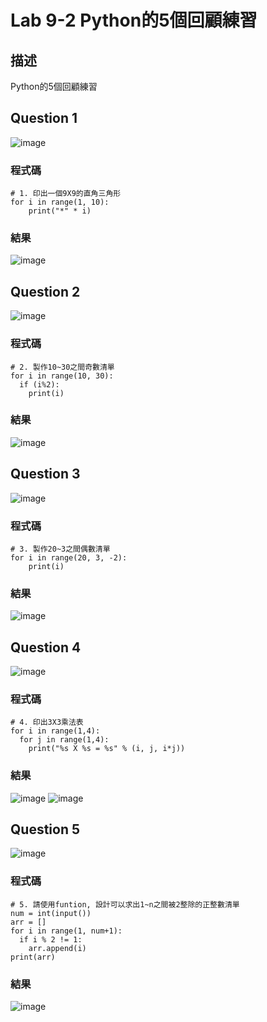 # Lab 9-2 Python的5個回顧練習
## 描述
Python的5個回顧練習

## Question 1
![image](https://user-images.githubusercontent.com/10968626/143728886-6518a68a-d941-4129-8c8e-b649e0ff5756.png)

### 程式碼
```pyton
# 1. 印出一個9X9的直角三角形
for i in range(1, 10):
    print("*" * i)
```
### 結果
![image](https://user-images.githubusercontent.com/10968626/143729058-c90ea98f-79b4-4dcb-ba2c-bee22b4d746f.png)

## Question 2
![image](https://user-images.githubusercontent.com/10968626/143728921-28076bca-5890-4d25-b00a-668bc3f72892.png)

### 程式碼
```pyton
# 2. 製作10~30之間奇數清單
for i in range(10, 30):
  if (i%2):
    print(i)
```
### 結果
![image](https://user-images.githubusercontent.com/10968626/143729110-eef52542-0ef0-4144-bdff-2c42c94daef7.png)

## Question 3
![image](https://user-images.githubusercontent.com/10968626/143728929-1932be7b-0c86-4796-828e-2e21dd9b5910.png)

### 程式碼
```pyton
# 3. 製作20~3之間偶數清單
for i in range(20, 3, -2):
    print(i)
```
### 結果
![image](https://user-images.githubusercontent.com/10968626/143729202-c2708b80-61b5-4e80-be82-397974b78720.png)

## Question 4
![image](https://user-images.githubusercontent.com/10968626/143728937-cc39b1f4-615c-4233-8fa6-eb9dca7dea42.png)

### 程式碼
```pyton
# 4. 印出3X3乘法表
for i in range(1,4):
  for j in range(1,4):
    print("%s X %s = %s" % (i, j, i*j))
```
### 結果
![image](https://user-images.githubusercontent.com/10968626/143729298-e9251386-cbeb-43e3-a538-fe1757930495.png)
![image](https://user-images.githubusercontent.com/10968626/143729340-8e4fe0e9-1292-4bb9-9fac-3932a495c1cc.png)

## Question 5
![image](https://user-images.githubusercontent.com/10968626/143728946-45bb49e7-ea9e-4a5c-aefb-6d2a43485ff3.png)

### 程式碼
```pyton
# 5. 請使用funtion, 設計可以求出1~n之間被2整除的正整數清單
num = int(input())
arr = []
for i in range(1, num+1):
  if i % 2 != 1:
    arr.append(i)
print(arr)
```
### 結果
![image](https://user-images.githubusercontent.com/10968626/143729454-e08082db-43ec-44f9-83dc-3a69fcbc46e0.png)
